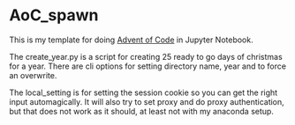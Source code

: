 # AoC_spawn

This is my template for doing [Advent of Code](https://adventofcode.com) in Jupyter Notebook.

The create_year.py is a script for creating 25 ready to go days of christmas for a year.
There are cli options for setting directory name, year and to force an overwrite.

The local_setting is for setting the session cookie so you can get the right input automagically.
It will also try to set proxy and do proxy authentication, but that does not work as it should, at
least not with my anaconda setup.
